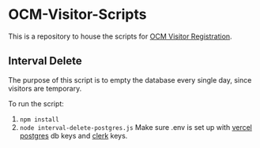 # OCM-Visitor-Scripts
This is a repository to house the scripts for [OCM Visitor Registration](https://github.com/BCCheungGit/OCM-Visitor-Registration). 

## Interval Delete
The purpose of this script is to empty the database every single day, since visitors are temporary. 

To run the script:
1. ```npm install```
2. ```node interval-delete-postgres.js```
Make sure .env is set up with [vercel postgres](https://vercel.com) db keys and [clerk](https://clerk.dev) keys.